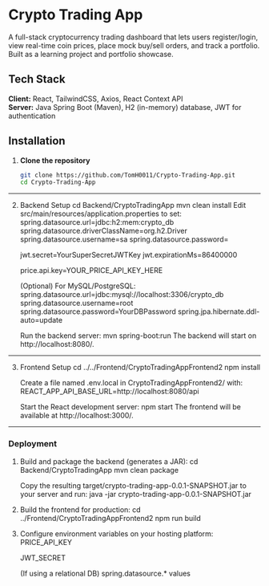 # Crypto Trading App

A full-stack cryptocurrency trading dashboard that lets users register/login, view real-time coin prices, place mock buy/sell orders, and track a portfolio. Built as a learning project and portfolio showcase.

## Tech Stack

**Client:** React, TailwindCSS, Axios, React Context API  
**Server:** Java Spring Boot (Maven), H2 (in-memory) database, JWT for authentication  

## Installation

1. **Clone the repository**  
   ```bash
   git clone https://github.com/TomH0011/Crypto-Trading-App.git
   cd Crypto-Trading-App
-------------------------------------------------------------------------------
2. Backend Setup
   cd Backend/CryptoTradingApp
   mvn clean install
     Edit src/main/resources/application.properties to set:
      spring.datasource.url=jdbc:h2:mem:crypto_db
      spring.datasource.driverClassName=org.h2.Driver
      spring.datasource.username=sa
      spring.datasource.password=
      
      jwt.secret=YourSuperSecretJWTKey
      jwt.expirationMs=86400000
      
      price.api.key=YOUR_PRICE_API_KEY_HERE
      
    (Optional) For MySQL/PostgreSQL:
    spring.datasource.url=jdbc:mysql://localhost:3306/crypto_db
    spring.datasource.username=root
    spring.datasource.password=YourDBPassword
    spring.jpa.hibernate.ddl-auto=update

     Run the backend server:
       mvn spring-boot:run
       The backend will start on http://localhost:8080/.

-------------------------------------------------------------------------------

3. Frontend Setup
   cd ../../Frontend/CryptoTradingAppFrontend2
   npm install

   Create a file named .env.local in CryptoTradingAppFrontend2/ with:
   REACT_APP_API_BASE_URL=http://localhost:8080/api

   Start the React development server:
   npm start
   The frontend will be available at http://localhost:3000/.

-------------------------------------------------------------------------------

### Deployment

1. Build and package the backend (generates a JAR):
   cd Backend/CryptoTradingApp
   mvn clean package

   Copy the resulting target/crypto-trading-app-0.0.1-SNAPSHOT.jar to your server and run:
   java -jar crypto-trading-app-0.0.1-SNAPSHOT.jar

2. Build the frontend for production:
   cd ../Frontend/CryptoTradingAppFrontend2
   npm run build

3. Configure environment variables on your hosting platform:
   PRICE_API_KEY

   JWT_SECRET

   (If using a relational DB) spring.datasource.* values





